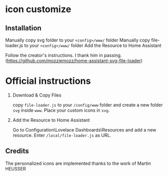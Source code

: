# icon customize

## Installation
Manually copy svg folder to your `<config>/www/` folder
Manually copy file-loader.js to your `<config>/www/` folder
Add the Resource to Home Assistant


Follow the creator's instructions. I thank him in passing. (https://github.com/mozziemozz/home-assistant-svg-file-loader)

# Official instructions

1. Download & Copy Files

    copy ```file-loader.js``` to your ```/config/www``` folder and create a new folder ```svg``` inside ```www```. 
    Place your custom icons in ```svg```.

2. Add the Resource to Home Assistant

    Go to Configuration\Lovelace Dashboards\Resources and add a new resource. Enter ```/local/file-loader.js``` as URL.

## Credits
The personalized icons are implemented thanks to the work of Martin HEUSSER